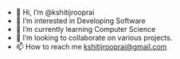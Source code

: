 - 👋 Hi, I’m @kshitijrooprai
- 👀 I’m interested in Developing Software
- 🌱 I’m currently learning Computer Science
- 💞️ I’m looking to collaborate on various projects.
- 📫 How to reach me kshitijrooprai@gmail.com

<!---
kshitijrooprai/kshitijrooprai is a ✨ special ✨ repository because its `README.md` (this file) appears on your GitHub profile.
You can click the Preview link to take a look at your changes.
--->
